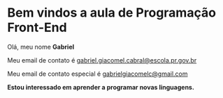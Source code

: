 # Bem vindos a aula de Programação Front-End 
 Olá, meu nome **Gabriel**
 
 Meu email de contato é gabriel.giacomel.cabral@escola.pr.gov.br
 
 Meu email de contato especial é gabrielgiacomelc@gmail.com
 
 **Estou interessado em aprender a programar novas linguagens.**
 

